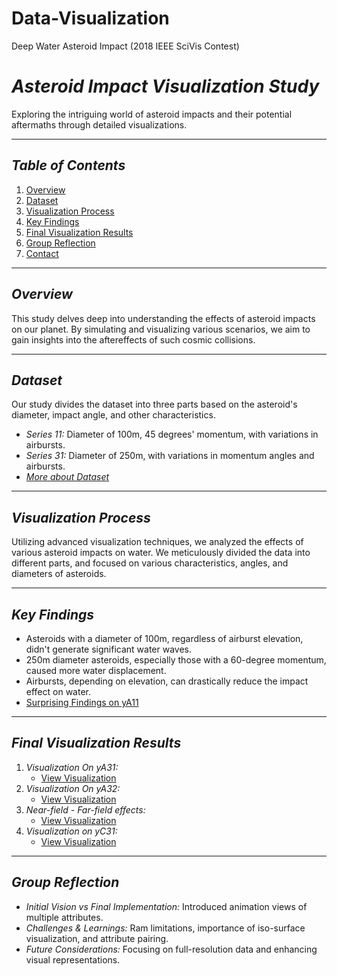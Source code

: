 # Data-Visualization
Deep Water Asteroid Impact (2018 IEEE SciVis Contest)

# *Asteroid Impact Visualization Study*

Exploring the intriguing world of asteroid impacts and their potential aftermaths through detailed visualizations.

---

## *Table of Contents*

1. [Overview](#overview)
2. [Dataset](#dataset)
3. [Visualization Process](#visualization-process)
4. [Key Findings](#key-findings)
5. [Final Visualization Results](#final-visualization-results)
6. [Group Reflection](#group-reflection)
7. [Contact](#contact)

---

## *Overview*

This study delves deep into understanding the effects of asteroid impacts on our planet. By simulating and visualizing various scenarios, we aim to gain insights into the aftereffects of such cosmic collisions.

---

## *Dataset*

Our study divides the dataset into three parts based on the asteroid's diameter, impact angle, and other characteristics. 

- *Series 11:* Diameter of 100m, 45 degrees' momentum, with variations in airbursts.
- *Series 31:* Diameter of 250m, with variations in momentum angles and airbursts.
- [*More about Dataset*](https://oceans11.lanl.gov/deepwaterimpact/)

---

## *Visualization Process*

Utilizing advanced visualization techniques, we analyzed the effects of various asteroid impacts on water. We meticulously divided the data into different parts, and focused on various characteristics, angles, and diameters of asteroids.

---

## *Key Findings*

- Asteroids with a diameter of 100m, regardless of airburst elevation, didn't generate significant water waves.
- 250m diameter asteroids, especially those with a 60-degree momentum, caused more water displacement.
- Airbursts, depending on elevation, can drastically reduce the impact effect on water.
- [Surprising Findings on yA11]([Visualization_URL_YA11](https://youtu.be/t9Mg24F1_So))

---

## *Final Visualization Results*

1. *Visualization On yA31:* 
    - [View Visualization]([Visualization_URL_yA31](https://youtu.be/y8hhYj9Gerg))
2. *Visualization On yA32:* 
    - [View Visualization]([Visualization_URL_yA32](https://youtu.be/aKjL5YP2-4Y))
3. *Near-field - Far-field effects:* 
    - [View Visualization]([Visualization_URL_Pressure_Water_yA31](https://youtu.be/y8hhYj9Gerg))
4. *Visualization on yC31:* 
    - [View Visualization]([Visualization_URL_yC31](https://youtu.be/-jqfJfgQ7S0))

---

## *Group Reflection*

- *Initial Vision vs Final Implementation:* Introduced animation views of multiple attributes.
- *Challenges & Learnings:* Ram limitations, importance of iso-surface visualization, and attribute pairing.
- *Future Considerations:* Focusing on full-resolution data and enhancing visual representations.

